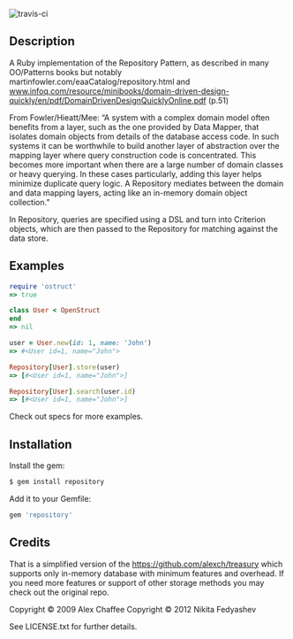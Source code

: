 
![travis-ci](http://travis-ci.org/nfedyashev/repository.png)

Description
--------

A Ruby implementation of the Repository Pattern, as described in many OO/Patterns books but notably martinfowler.com/eaaCatalog/repository.html and www.infoq.com/resource/minibooks/domain-driven-design-quickly/en/pdf/DomainDrivenDesignQuicklyOnline.pdf (p.51)

From Fowler/Hieatt/Mee: “A system with a complex domain model often benefits from a layer, such as the one provided by Data Mapper, that isolates domain objects from details of the database access code. In such systems it can be worthwhile to build another layer of abstraction over the mapping layer where query construction code is concentrated. This becomes more important when there are a large number of domain classes or heavy querying. In these cases particularly, adding this layer helps minimize duplicate query logic. A Repository mediates between the domain and data mapping layers, acting like an in-memory domain object collection.”

In Repository, queries are specified using a DSL and turn into Criterion objects, which are then passed to the Repository for matching against the data store.

Examples
--------

``` ruby
require 'ostruct'
=> true

class User < OpenStruct
end
=> nil

user = User.new(id: 1, name: 'John')
=> #<User id=1, name="John">

Repository[User].store(user)
=> [#<User id=1, name="John">]

Repository[User].search(user.id)
=> [#<User id=1, name="John">]

```

Check out specs for more examples.

Installation
-------

Install the gem:

``` bash
$ gem install repository
```

Add it to your Gemfile:

``` ruby
gem 'repository'
```

Credits
-------

That is a simplified version of the https://github.com/alexch/treasury which supports only in-memory database with minimum features and overhead. If you need more features or support of other storage methods you may check out the original repo.


Copyright © 2009 Alex Chaffee
Copyright © 2012 Nikita Fedyashev

See LICENSE.txt for further details.

